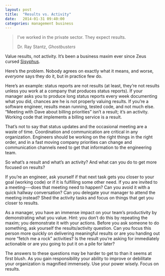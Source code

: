 ```yaml
---
layout: post
title:  "Results vs. Activity"
date:   2014-01-31 09:40:00
categories: management business
---
```


> I've worked in the private sector. They expect results.
>
> Dr. Ray Stantz, <cite>Ghostbusters</cite>

Value results, not activity. It’s been a business maxim ever since Zeus cursed [Sisyphus](http://en.wikipedia.org/wiki/Sisyphus).

Here’s the problem. Nobody agrees on exactly what it means, and worse, *everyone* says they do it, but in practice few do.

Here’s an example: status reports are not results (at least, they’re not results unless you work at a company that produces status reports). If your manager asks you to produce long status reports every week documenting what you did, chances are he is not properly valuing results. If you’re a software engineer, results mean running, tested code, and not much else. “Meeting with Dave about billing priorities” isn’t a result; it’s an activity. Working code that implements a billing service is a result.

That’s not to say that status updates and the occasional meeting are a waste of time. Coordination and communication are critical in any organization. Engineers should be working on the right things in the right order, and in a fast moving company priorities can change and communication channels need to get that information to the engineering team.

So what’s a result and what’s an activity? And what can you do to get more focused on results?

If you’re an engineer, ask yourself if that next task gets you closer to your goal (working code) or if it is fulfilling some other need. If you are invited to a meeting---does that meeting need to happen? Can you avoid it with a quick hallway conversation? Can you delegate your manager to attend the meeting instead? Shed the activity tasks and focus on things that get you closer to results.

As a manager, you have an immense impact on your team’s productivity by demonstrating what you value. Hint: you don’t do this by repeating the maxim; you demonstrate it with your actions. Before you ask someone to do something, ask yourself the results/activity question. Can you focus this person more quickly on delivering meaningful results or are you handing out more “fetch me a rock” activities? Is the result you’re asking for immediately actionable or are you going to put it on a pile for later?

The answers to these questions may be harder to get to than it seems at first blush. 
As you gain responsibility your ability to improve or debilitate your organization is magnified immensely. Use your power wisely. Focus on results.

